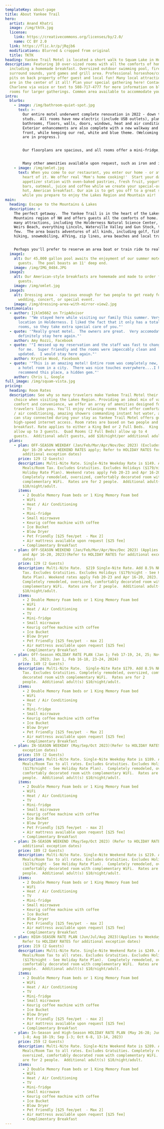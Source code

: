 ```yaml
---
templateKey: about-page
title: About Yankee Trail
hero:
  artist: Anand Khatri
  image: /img/tktk.jpg
  license:
    link: https://creativecommons.org/licenses/by/2.0/
    name: CC BY 2.0
  link: https://flic.kr/p/jRqjb6
  modifications: Blurred & cropped from original
  title: TKTK
heading: Yankee Trail Motel is located a short walk to Squam Lake in Holderness, NH
description: Featuring 10 over-sized rooms with all the comforts of home,
  including a homemade breakfast. Oversized outdoor swimming pool, fire pits, 3
  surround sounds, yard games and grill area. Professional horseshoe/corn hole
  pits on back property offer guest and local fun! Many local attractions, as we
  are in the center of it all! Plan your special gathering here! Contact
  Charlene via voice or text to 508-717-4777 for more information on blocks of
  rooms for larger gatherings. Common area available to accommodate your event.
intro:
  blurbs:
    - image: /img/bathroom-quiet-spot.jpg
      text: >-
        Our entire motel underwent complete renovation in 2022 - down to the
        studs.  All rooms have new electric (include USB outlets), plumbing,
        bathrooms, floors, walls, doors, windows, heat and air conditioning.
        Exterior enhancements are also complete with a new walkway and vinyl
        front, while keeping our red, white and blue theme. (Welcoming red doors
        are in progress.)


        Our floorplans are spacious, and all rooms offer a mini-fridge, microwave, Keurig coffee maker (coffee provided) and blow dryers. We currently offer three King rooms and seven rooms with two double (full) beds.  


        Many other amenities available upon request, such as iron and ironing boards, forgotten toiletries, etc. 
    - image: /img/omlet.jpg
      text: When you come to our restaurant, you enter our home - or at least the
        heart of it. We offer real 'Mom's home cooking!'  Start your day at the
        appetizer station with oven-baked pastries, fresh fruit, yogurt, granola
        bars, oatmeal, juice and coffee while we create your special-ordered,
        hot, American breakfast. Our aim is to get you off to a great start
        while you prepare to enjoy the Lakes Region and Mountain air!
main:
  heading: Escape to the Mountains & Lakes
  description: >
    The perfect getaway.  The Yankee Trail is in the heart of the Lakes and
    Mountains region of NH and offers guests all the comforts of home.  Close to
    many attractions, including the Holderness Natural Science Center, Laconia’s
    Weirs Beach, everything Lincoln, Waterville Valley and Gun Stock, to name a
    few.  The area boasts adventures of all kinds, including golf, fishing,
    hiking, snowmobiling, ATVing, zip lines, area beaches and local trails.


    Perhaps you'll prefer to reserve an area boat or train ride to really take in the sights!  We are the perfect location for being near it all but not in it all; allowing you to participate yet take a break when you need one!  We are a perfect location for access to Lake Squam, Newfound Lake, and Winnipesauki Fishing and Pond Hockey Tournaments, as well as for Laconia's bike week.  Or maybe you are attending a concert/event at the nearby BNH Pavilion. (Fun Fact: We are one of the very few who offer a one-night stay!)  Better yet, create your own event right here on our grounds! Gather your friends and family and come enjoy all the Yankee Trail has to offer.  
  image1:
    alt: Our 45,000 gallon pool awaits the enjoyment of our summer motel
      guests.  The pool boasts an 11' deep end.
    image: /img/IMG_0484.JPG
  image2:
    alt: Our American-style breakfasts are homemade and made to order for our motel
      guests.
    image: /img/omlet.jpg
  image3:
    alt: Dressing area - spacious enough for two people to get ready for that
      wedding, concert, or special event.
    image: /img/dressing-area-with-mirror-view2.jpg
testimonials:
  - author: Ijklm5662 on TripAdvisor
    quote: '"We stayed here while visiting our family this summer. Very convenient
      location in Holderness. I liked the fact that it only has a total of 10
      rooms, so they take extra special care of you."'
  - quote: '"Really great motel.  The owners are great.  Very accomodating.  I will
      definitely stay here again."'
    author: Amy Rozzi, Facebook
  - quote: '"I messed up my reservation and the staff was fast to change the date
      for me.  Super friendly and the rooms were impeccably clean and
      updated.  I would stay here again."'
    author: Krystie Wood, Facebook
  - quote: '"This is an amazing motel! Entire room was completely new, it felt like
      a hotel room in a city.  There was nice touches everywhere....I highly
      recommend this place, a hidden gem."'
    author: Chris L, Google
full_image: /img/squam-vista.jpg
pricing:
  heading: Room Rates
  description: See why so many travelers make Yankee Trail Motel their motel of
    choice when visiting the Lakes Region. Providing an ideal mix of value,
    comfort and convenience, we offer an array of amenities designed for
    travelers like you. You’ll enjoy relaxing rooms that offer comfortable heat
    / air conditioning, amazing showers commanding instant hot water, and you
    can stay connected during your stay as Yankee Trail Motel offers guests free
    high-speed internet access. Room rates are based on two people and include
    breakfast. Rate applies to either a King Bed or 2 Full Beds.  King rooms
    allow up to 3 guests.  Quad Rooms (2 Full Beds) allow up to 4
    guests.  Additional adult guests, add $10/night/per additional adult.
  plans:
    - plan: OFF-SEASON WEEKDAY (Jan/Feb/Mar/Apr/Nov/Dec 2023) (Excludes Feb 20-23 and
        Apr 16-20 where WEEKEND RATES apply; Refer to HOLIDAY RATES for
        additional exception dates)
      price: 129 (2 Guests)
      description: Multi-Nite Rate. Single-Nite Weekday Rate is $149. Add 8.5% NH
        Meals/Room Tax. Excludes Gratuities. Excludes Holidays ($179/night - See
        Holiday Rate Plan). Weekend rates apply Feb 20-23 and Apr 16-20, 2023.
        Completely remodeled, oversized, comfortably decorated room with
        complementary WiFi.  Rates are for 2 people.  Additional adult(s)
        $10/night/adult.
      items:
        - 2 Double Memory Foam beds or 1 King Memory Foam bed
        - WiFi
        - Heat / Air Conditioning
        - TV
        - Mini-fridge
        - Small microwave
        - Keurig coffee machine with coffee
        - Ice Bucket
        - Blow Dryer
        - Pet Friendly [$25 fee/pet  - Max 2]
        - Air mattress available upon request [$25 fee]
        - Complimentary Breakfast
    - plan: OFF-SEASON WEEKEND (Jan/Feb/Mar/Apr/Nov/Dec 2023) (Applies to Feb 20-23
        and Apr 16-20, 2023)(Refer to HOLIDAY RATES for additional exception
        dates)
      price: 129 (2 Guests)
      description: Multi-Nite Rate.  $219 Single-Nite Rate. Add 8.5% NH Meals/Room
        Tax. Excludes Gratuities. Excludes Holidays ($179/night - See Holiday
        Rate Plan). Weekend rates apply Feb 20-23 and Apr 16-20, 2023.
        Completely remodeled, oversized, comfortably decorated room with
        complementary WiFi.  Rates are for 2 people.  Additional adult(s)
        $10/night/adult.
      items:
        - 2 Double Memory Foam beds or 1 King Memory Foam bed
        - WiFi
        - Heat / Air Conditioning
        - TV
        - Mini-fridge
        - Small microwave
        - Keurig coffee machine with coffee
        - Ice Bucket
        - Blow Dryer
        - Pet Friendly [$25 fee/pet  - max 2]
        - Air mattress available upon request [$25 fee]
        - Complimentary Breakfast
    - plan: Off-Season HOLIDAY RATE PLAN (Jan 1; Feb 17-19, 24, 25; Nov 21-24; Dec 24,
        25, 31, 2023; Jan 1, Feb 16-18, 23-24, 2024)
      price: 149 (2 Guests)
      description: Multi-Nite Rate.  Single-Nite Rate $179. Add 8.5% NH Meals/Room
        Tax. Excludes Gratuities. Completely remodeled, oversized, comfortably
        decorated room with complementary WiFi.  Rates are for 2
        people.  Additional adult(s) $10/night/adult.
      items:
        - 2 Double Memory Foam beds or 1 King Memory Foam bed
        - WiFi
        - Heat / Air Conditioning
        - TV
        - Mini-fridge
        - Small microwave
        - Keurig coffee machine with coffee
        - Ice Bucket
        - Blow Dryer
        - Pet Friendly [$25 fee/pet  - Max 2]
        - Air mattress available upon request [$25 fee]
        - Complimentary Breakfast
    - plan: IN-SEASON WEEKDAY (May/Sep/Oct 2023)(Refer to HOLIDAY RATES for additional
        exception dates)
      price: 159 (2 Guests)
      description: Multi-Nite Rate. Single-Nite Weekday Rate is $189. Add 8.5% NH
        Meals/Room Tax to all rates. Excludes Gratuities. Excludes Holidays
        ($179/night - See Holiday Rate Plan).  Completely remodeled, oversized,
        comfortably decorated room with complementary WiFi.  Rates are for 2
        people.  Additional adult(s) $10/night/adult.
      items:
        - 2 Double Memory Foam beds or 1 King Memory Foam bed
        - WiFi
        - Heat / Air Conditioning
        - TV
        - Mini-fridge
        - Small microwave
        - Keurig coffee machine with coffee
        - Ice Bucket
        - Blow Dryer
        - Pet Friendly [$25 fee/pet  - max 2]
        - Air mattress available upon request [$25 fee]
        - Complimentary Breakfast
    - plan: IN-SEASON WEEKEND (May/Sep/Oct 2023) (Refer to HOLIDAY RATES for
        additional exception dates)
      price: 189 (2 Guests)
      description: Multi-Nite Rate. Single-Nite Weekend Rate is $219. Add 8.5% NH
        Meals/Room Tax to all rates. Excludes Gratuities. Excludes Holidays
        ($179/night - See Holiday Rate Plan).  Completely remodeled, oversized,
        comfortably decorated room with complementary WiFi.  Rates are for 2
        people.  Additional adult(s) $10/night/adult.
      items:
        - 2 Double Memory Foam beds or 1 King Memory Foam bed
        - WiFi
        - Heat / Air Conditioning
        - TV
        - Mini-fridge
        - Small microwave
        - Keurig coffee machine with coffee
        - Ice Bucket
        - Blow Dryer
        - Pet Friendly [$25 fee/pet  - max 2]
        - Air mattress available upon request [$25 fee]
        - Complimentary Breakfast
    - plan: HIGH-SEASON RATE PLAN (Jun/Jul/Aug 2023)(Applies to Weekdays and Weekends;
        Refer to HOLIDAY RATES for additional exception dates)
      price: 219 (2 Guests)
      description: Multi-Nite Rate. Single-Nite Weekend Rate is $249. Add 8.5% NH
        Meals/Room Tax to all rates. Excludes Gratuities. Excludes Holidays
        ($179/night - See Holiday Rate Plan).  Completely remodeled, oversized,
        comfortably decorated room with complementary WiFi.  Rates are for 2
        people.  Additional adult(s) $10/night/adult.
      items:
        - 2 Double Memory Foam beds or 1 King Memory Foam bed
        - WiFi
        - Heat / Air Conditioning
        - TV
        - Mini-fridge
        - Small microwave
        - Keurig coffee machine with coffee
        - Ice Bucket
        - Blow Dryer
        - Pet Friendly [$25 fee/pet  - max 2]
        - Air mattress available upon request [$25 fee]
        - Complimentary Breakfast
    - plan: In-Season and High-Season HOLIDAY RATE PLAN (May 26-28; Jun 9-17, 30; Jul
        1-8; Aug 18-19; Sep 1-3; Oct 6-8, 13-14, 2023)
      price: 259 (2 Guests)
      description: Multi-Nite Rate. Single-Nite Weekend Rate is $289. Add 8.5% NH
        Meals/Room Tax to all rates. Excludes Gratuities. Completely remodeled,
        oversized, comfortably decorated room with complementary WiFi.  Rates
        are for 2 people.  Additional adult(s) $10/night/adult.
      items:
        - 2 Double Memory Foam beds or 1 King Memory Foam bed
        - WiFi
        - Heat / Air Conditioning
        - TV
        - Mini-fridge
        - Small microwave
        - Keurig coffee machine with coffee
        - Ice Bucket
        - Blow Dryer
        - Pet Friendly [$25 fee/pet  - Max 2]
        - Air mattress available upon request [$25 fee]
        - Complimentary Breakfast
---
```

